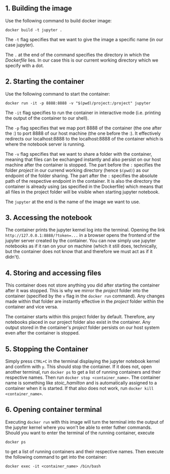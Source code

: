 ## 1. Building the image
Use the following command to build docker image:

```
docker build -t jupyter .
```

The `-t` flag specifies that we want to give the image a specific name (in our case jupyter). 

The `.` at the end of the command specifies the directory in which the *Dockerfile* lies. In our case this is our current working directory which we specify with a dot.

## 2. Starting the container
Use the following command to start the container:

```
docker run -it -p 8888:8888 -v "$(pwd)/project:/project" jupyter
```

The `-it` flag specifies to run the container in interactive mode (i.e. printing the output of the container to our shell). 

The `-p` flag specifies that we map port 8888 of the container (the one after the :) to port 8888 of our host machine (the one before the :). It effectively redirects our localhost:8888 to the localhost:8888 of the container which is where the notebook server is running.

The `-v` flag specifies that we want to share a folder with the container, meaning that files can be exchanged instantly and also persist on our host machine after the container is stopped. The part before the `:` specifies the folder *project* in our currend working directory (hence `$(pwd)`) as our endpoint of the folder sharing. The part after the `:` specifies the absolute path of the respective endpoint in the container. It is also the directory the container is already using (as specified in the Dockerfile) which means that all files in the project folder will be visible when starting jupyter notebook. 

The `jupyter` at the end is the name of the image we want to use.

## 3. Accessing the notebook
The container prints the jupyter kernel log into the terminal. Opening the link `http://127.0.0.1:8888/?token=...` in a browser opens the frontend of the jupyter server created by the container. You can now simply use jupyter notebooks as if it ran on your on machine (which it still does, technically, but the container does not know that and therefore we must act as if it didn't).

## 4. Storing and accessing files
This container does not store anything you did after starting the container after it was stopped. This is why we mirror the *project* folder into the container (specified by the `v` flag in the `docker run` command). Any changes made within that folder are instantly effective in the *project* folder within the container and vice versa. 

The container starts within this project folder by default. Therefore, any notebooks placed in our project folder also exist in the container. Any output stored in the container's *project* folder persists on our host system even after the container is stopped.

## 5. Stopping the Container
Simply press `CTRL+C` in the terminal displaying the jupyter notebook kernel and confirm with `y`. This should stop the container. If it does not, open another terminal, run `docker ps` to get a list of running containers and their respective names. Then run `docker stop <container_name>`. The container name is something like *stoic_hamilton* and is automatically assigned to a container when it is started. If that also does not work, run `docker kill <container_name>`. 

## 6. Opening container terminal
Executing `docker run` with this image will turn the terminal into the output of the jupyter kernel where you won't be able to enter futher commands. Should you want to enter the terminal of the running container, execute 
```
docker ps
```
to get a list of running containers and their respective names. Then execute the following command to get into the container:
```
docker exec -it <container_name> /bin/bash
```